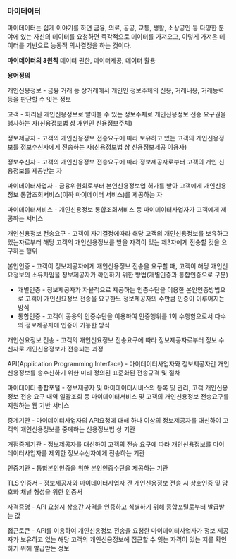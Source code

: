 ### 마이데이터

마이데이터는 쉽게 이야기를 하면 금융, 의료, 공공, 교통, 생활, 소상공인 등 다양한 분야에 있는 자신의 데이터를 요청하면 즉각적으로 데이터를 가져오고, 이렇게 가져온 데이터를 기반으로 능동적 의사결정을 하는 것이다. 



**마이데이터의 3원칙**
데이터 권한, 데이터제공, 데이터 활용



**용어정의**

개인신용정보 - 금융 거래 등 상거래에서 개인인 정보주체의 신용, 거래내용, 거래능력 등을 판단할 수 잇는 정보

고객 - 처리된 개인신용정보로 알아볼 수 있는 정보주체로 개인신용정보 전송 요구권을 행사하는 자(신용정보법 상 개인인 신용정보주체)

정보제공자 - 고객의 개인신용정보 전송요구에 따라 보유하고 있는 고객의 개인신용정보를 정보수신자에게 전송하는 자(신용정보법 상 신용정보제공 이용자)

정보수신자 - 고객의 개인신용정보 전송요구에 따라 정보제공자로부터 고객의 개인 신용정보를 제공받는 자

마이데이터사업자 - 금융위원회로부터 본인신용정보업 허가를 받아 고객에게 개인신용정보 통합조회서비스(이하 마이데이터 서비스)를 제공하는 자

마이데이터서비스 - 개인신용정보 통합조회서비스 등 마이데이터사업자가 고객에게 제공하는 서비스 

개인신용정보 전송요구 - 고객이 자기결정에따라 해당 고객의 개인신용정보를 보유하고 있는자로부터 해당 고객의 개인신용정보를 받을 자격이 있는 제3자에게 전송할 것을 요구하는 행위

본인인증 - 고객이 정보제공자에게 개인신용정보 전송을 요구할 때, 고객이 해당 개인신요정보의 소유자임을 정보제공자가 확인하기 위한 방법(개별인증과 통합인증으로 구분)

- 개별인증 - 정보제공자가 자율적으로 제공하는 인증수단을 이용한 본인인증방법으로 고객이 개인신요정보 전송을 요구한느 정보제공자의 수만큼 인증이 이루어지는 방식
- 통합인증 - 고객이 공용의 인증수단을 이용하여 인증행위를 1회 수행함으로서 다수의 정보제공자에 인증이 가능한 방식

개인신요정보 전송 - 고객의 개인신요정보 전송요구에 따라 정보제공자로부터 정보 수신자로 개인신용정보가 전송되는 과정

API(Application Programming Interface) - 마이데이터사업자와 정보제공자간 개인신용정보를 송수신하기 위한 미리 정의된 표준화된 전송규격 및 절차

마이데이터 종합포털 - 정보제공자 및 마이데이터서비스의 등록 및 관리, 고객 개인신용정보 전송 요구 내역 일괄조회 등 마이데이터서비스 및 고객의 개인신용정보 전송요구를 지원하는 웹 기반 서비스

중계기관 - 마이데이터사업자의 API요청에 대해 하나 이상의 정보제공자를 대신하여 고객의 개인신용정보를 중꼐하는 신용정보법 상 기관

거점중계기관 - 정보제공자를 대신하여 고객의 전송 요구에 따라 개인신용정보를 마이데이터사업자를 제외한 정보수신자에게 전송하는 기관

인증기관 - 통합본인인증을 위한 본인인증수단을 제공하는 기관

TLS 인증서 - 정보제공자와 마이데이터사업자 간 개인신용정보 전송 시 상호인증 및 암호화 채널 형성을 위한 인증서

자격증명 - API 요청시 상호간 자격을 인증하고 식별하기 위해 종합포털로부터 발급받는 값

접근토큰 - API를 이용하여 개인신용정보 전송을 요청한 마이데이터사업자가 정보 제공자가 보유하고 있는 해당 고객의 개인신용정보에 접근할 수 잇는 자격이 있는 지를 확인하기 위해 발급받는 정보 